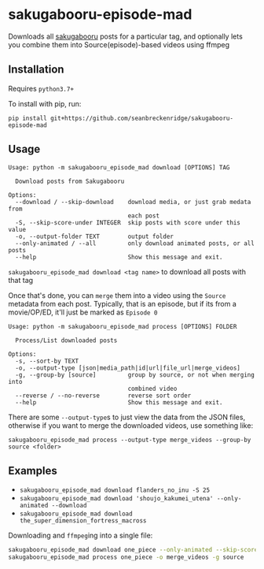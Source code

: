 # sakugabooru-episode-mad

Downloads all [sakugabooru](https://www.sakugabooru.com/) posts for a particular tag, and optionally lets you combine them into Source(episode)-based videos using ffmpeg

## Installation

Requires `python3.7+`

To install with pip, run:

```
pip install git+https://github.com/seanbreckenridge/sakugabooru-episode-mad
```

## Usage

```
Usage: python -m sakugabooru_episode_mad download [OPTIONS] TAG

  Download posts from Sakugabooru

Options:
  --download / --skip-download    download media, or just grab medata from
                                  each post
  -S, --skip-score-under INTEGER  skip posts with score under this value
  -o, --output-folder TEXT        output folder
  --only-animated / --all         only download animated posts, or all posts
  --help                          Show this message and exit.
```

`sakugabooru_episode_mad download <tag name>` to download all posts with that tag

Once that's done, you can `merge` them into a video using the `Source` metadata from each post. Typically, that is an episode, but if its from a movie/OP/ED, it'll just be marked as `Episode 0`

```
Usage: python -m sakugabooru_episode_mad process [OPTIONS] FOLDER

  Process/List downloaded posts

Options:
  -s, --sort-by TEXT
  -o, --output-type [json|media_path|id|url|file_url|merge_videos]
  -g, --group-by [source]         group by source, or not when merging into
                                  combined video
  --reverse / --no-reverse        reverse sort order
  --help                          Show this message and exit.
```

There are some `--output-type`s to just view the data from the JSON files, otherwise if you want to merge the downloaded videos, use something like:

```
sakugabooru_episode_mad process --output-type merge_videos --group-by source <folder>
```

## Examples

- `sakugabooru_episode_mad download flanders_no_inu -S 25`
- `sakugabooru_episode_mad download 'shoujo_kakumei_utena' --only-animated --download`
- `sakugabooru_episode_mad download the_super_dimension_fortress_macross`

Downloading and `ffmpeg`ing into a single file:

```bash
sakugabooru_episode_mad download one_piece --only-animated --skip-score-under 100
sakugabooru_episode_mad process one_piece -o merge_videos -g source
```
